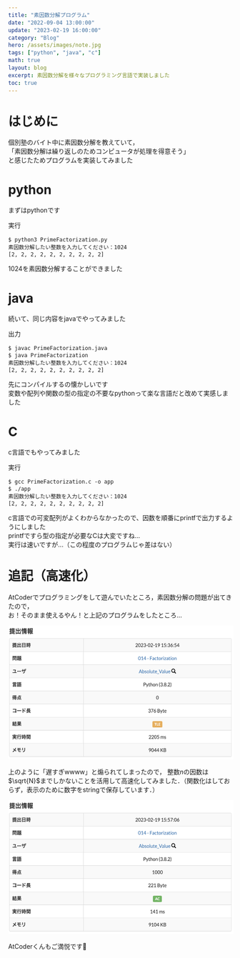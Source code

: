 ```yaml
---
title: "素因数分解プログラム"
date: "2022-09-04 13:00:00"
update: "2023-02-19 16:00:00"
category: "Blog"
hero: /assets/images/note.jpg
tags: ["python", "java", "c"]
math: true
layout: blog
excerpt: 素因数分解を様々なプログラミング言語で実装しました
toc: true
---
```


# はじめに

個別塾のバイト中に素因数分解を教えていて，  
「素因数分解は繰り返しのためコンピュータが処理を得意そう」  
と感じたためプログラムを実装してみました

# python
まずはpythonです

<script src="https://gist.github.com/Absolute-Value/6e204cce0c69918307c62bd73880f6f6.js"></script>


実行
```console
$ python3 PrimeFactorization.py
素因数分解したい整数を入力してください：1024
[2, 2, 2, 2, 2, 2, 2, 2, 2, 2]
```

1024を素因数分解することができました

# java
続いて、同じ内容をjavaでやってみました

<script src="https://gist.github.com/Absolute-Value/cb20aed233bdf6903fcb48b094e928f3.js"></script>

出力
```console
$ javac PrimeFactorization.java
$ java PrimeFactorization
素因数分解したい整数を入力してください：1024
[2, 2, 2, 2, 2, 2, 2, 2, 2, 2]
```
先にコンパイルするの懐かしいです  
変数や配列や関数の型の指定の不要なpythonって楽な言語だと改めて実感しました

# C
c言語でもやってみました

<script src="https://gist.github.com/Absolute-Value/95b83107e869fd4f16a68f62535ddf4f.js"></script>

実行
```console
$ gcc PrimeFactorization.c -o app   
$ ./app
素因数分解したい整数を入力してください：1024
[2, 2, 2, 2, 2, 2, 2, 2, 2, 2]
```

c言語での可変配列がよくわからなかったので、因数を順番にprintfで出力するようにしました  
printfですら型の指定が必要なCは大変ですね...  
実行は速いですが...（この程度のプログラムじゃ差はない）

# 追記（高速化）

AtCoderでプログラミングをして遊んでいたところ，素因数分解の問題が出てきたので，  
お！そのまま使えるやん！と上記のプログラムをしたところ...

<a href='https://atcoder.jp/contests/math-and-algorithm/submissions/39000792?lang=ja'><img src='/assets/images/blogs/prime-factorization/before.png' height=300></a>

上のように「遅すぎwwww」と煽られてしまったので，
整数$n$の因数は$\sqrt{N}$までしかないことを活用して高速化してみました．（関数化はしておらず，表示のために数字をstringで保存しています．）

<script src="https://gist.github.com/Absolute-Value/587490086a9177dd6e43d28be6fb77e0.js"></script>

<a href='https://atcoder.jp/contests/math-and-algorithm/submissions/39001296?lang=ja'><img src='/assets/images/blogs/prime-factorization/after.png' height=300></a>

AtCoderくんもご満悦です🤗